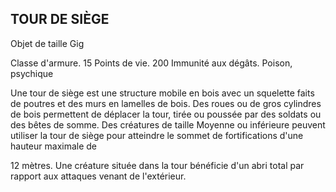 ## TOUR DE SIÈGE

Objet de taille Gig

Classe d'armure. 15
Points de vie. 200
Immunité aux dégâts. Poison, psychique

Une tour de siège est une structure mobile en bois avec
un squelette faits de poutres et des murs en lamelles de
bois. Des roues ou de gros cylindres de bois permettent
de déplacer la tour, tirée ou poussée par des soldats ou
des bêtes de somme. Des créatures de taille Moyenne ou
inférieure peuvent utiliser la tour de siège pour atteindre
le sommet de fortifications d'une hauteur maximale de

12 mètres. Une créature située dans la tour bénéficie d'un
abri total par rapport aux attaques venant de l'extérieur.

